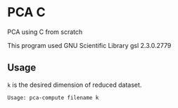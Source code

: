 # PCA C
PCA using C from scratch

This program used GNU Scientific Library gsl 2.3.0.2779

## Usage
`k` is the desired dimension of reduced dataset.

```
Usage: pca-compute filename k
```
